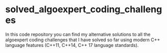# solved_algoexpert_coding_challenges
In this code repository you can find my alternative solutions to all the algoexpert coding challenges that I have solved so far using modern C++ language features (C++11, C++14,  C++ 17 language standards).
